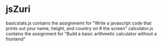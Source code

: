 # jsZuri
basicstats.js contains the assignmemt for "Write a javascript code that prints out your name, height, and country on # the screen"
calculator.js contains the assignment for "Build a basic arithmetic calculator without a frontend"
